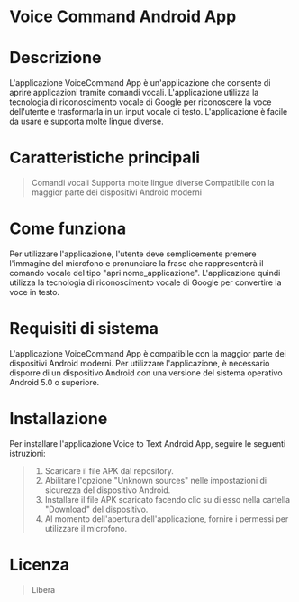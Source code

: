 # Voice Command Android App

# Descrizione
L'applicazione VoiceCommand App è un'applicazione che consente di aprire applicazioni tramite comandi vocali. 
L'applicazione utilizza la tecnologia di riconoscimento vocale di Google per riconoscere la voce dell'utente e trasformarla in un input vocale di testo. 
L'applicazione è facile da usare e supporta molte lingue diverse.

# Caratteristiche principali
> Comandi vocali
> Supporta molte lingue diverse
> Compatibile con la maggior parte dei dispositivi Android moderni

# Come funziona
Per utilizzare l'applicazione, l'utente deve semplicemente premere l'immagine del microfono e pronunciare la frase che rappresenterà il comando vocale del tipo
"apri nome_applicazione".
L'applicazione quindi utilizza la tecnologia di riconoscimento vocale di Google per convertire la voce in testo. 

# Requisiti di sistema
L'applicazione VoiceCommand App è compatibile con la maggior parte dei dispositivi Android moderni. 
Per utilizzare l'applicazione, è necessario disporre di un dispositivo Android con una versione del sistema operativo Android 5.0 o superiore.

# Installazione
Per installare l'applicazione Voice to Text Android App, seguire le seguenti istruzioni:
> 1) Scaricare il file APK dal repository.
> 2) Abilitare l'opzione "Unknown sources" nelle impostazioni di sicurezza del dispositivo Android.
> 3) Installare il file APK scaricato facendo clic su di esso nella cartella "Download" del dispositivo.
> 4) Al momento dell'apertura dell'applicazione, fornire i permessi per utilizzare il microfono.

# Licenza
> Libera
